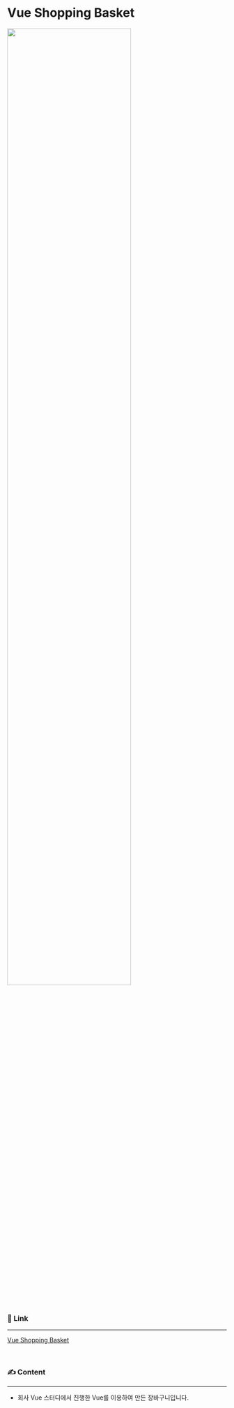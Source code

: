 # Vue Shopping Basket

<img src = "https://github.com/art11010/wanted-pre-onboarding-frontend/assets/49858735/5b750350-5032-4c2d-9980-95dc9e996030" width="75%">

### 🔗 Link

---

[Vue Shopping Basket](https://art11010.github.io/Publishing/Vue/Vue_practice/part%2004/vue_basket.html)

<br>

### ✍️  Content

---

- 회사 Vue 스터디에서 진행한 Vue를 이용하여 만든 장바구니입니다.
